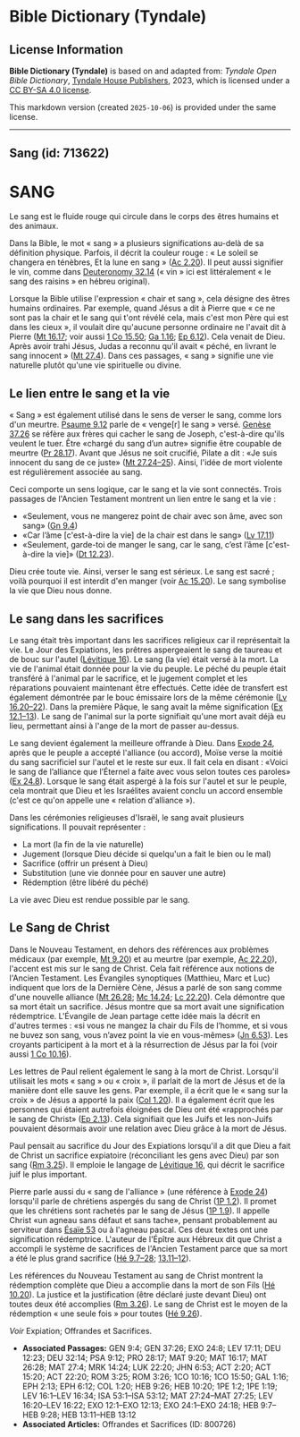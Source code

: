 # Bible Dictionary (Tyndale)

## License Information

**Bible Dictionary (Tyndale)** is based on and adapted from: _Tyndale Open Bible Dictionary_, [Tyndale House Publishers](https://tyndaleopenresources.com/), 2023, which is licensed under a [CC BY-SA 4.0 license](https://creativecommons.org/licenses/by-sa/4.0/legalcode.en).

This markdown version (created `2025-10-06`) is provided under the same license.



--------------------------------

## Sang (id: 713622)

SANG
====

Le sang est le fluide rouge qui circule dans le corps des êtres humains et des animaux.

Dans la Bible, le mot « sang » a plusieurs significations au\-delà de sa définition physique. Parfois, il décrit la couleur rouge : « Le soleil se changera en ténèbres, Et la lune en sang » ([Ac 2\.20](https://ref.ly/Acts2:20)). Il peut aussi signifier le vin, comme dans [Deuteronomy 32\.14](https://ref.ly/Deut32:14) (« vin » ici est littéralement « le sang des raisins » en hébreu original).

Lorsque la Bible utilise l'expression « chair et sang », cela désigne des êtres humains ordinaires. Par exemple, quand Jésus a dit à Pierre que « ce ne sont pas la chair et le sang qui t'ont révélé cela, mais c'est mon Père qui est dans les cieux », il voulait dire qu'aucune personne ordinaire ne l'avait dit à Pierre ([Mt 16\.17](https://ref.ly/Matt16:17); voir aussi [1 Co 15\.50](https://ref.ly/1Cor15:50); [Ga 1\.16](https://ref.ly/Gal1:16); [Ep 6\.12](https://ref.ly/Eph6:12)). Cela venait de Dieu. Après avoir trahi Jésus, Judas a reconnu qu'il avait « péché, en livrant le sang innocent » ([Mt 27\.4](https://ref.ly/Matt27:4)). Dans ces passages, « sang » signifie une vie naturelle plutôt qu'une vie spirituelle ou divine.

Le lien entre le sang et la vie
-------------------------------

« Sang » est également utilisé dans le sens de verser le sang, comme lors d'un meurtre. [Psaume 9\.12](https://ref.ly/Ps9:12) parle de « venge\[r] le sang » versé. [Genèse 37\.26](https://ref.ly/Gen37:26) se réfère aux frères qui cacher le sang de Joseph, c'est\-à\-dire qu'ils veulent le tuer. Être «chargé du sang d’un autre» signifie être coupable de meurtre ([Pr 28\.17](https://ref.ly/Prov28:17)). Avant que Jésus ne soit crucifié, Pilate a dit : «Je suis innocent du sang de ce juste» ([Mt 27\.24–25](https://ref.ly/Matt27:24-Matt27:25)). Ainsi, l'idée de mort violente est régulièrement associée au sang.

Ceci comporte un sens logique, car le sang et la vie sont connectés. Trois passages de l'Ancien Testament montrent un lien entre le sang et la vie :

* «Seulement, vous ne mangerez point de chair avec son âme, avec son sang» ([Gn 9\.4](https://ref.ly/Gen9:4))
* «Car l’âme \[c'est\-à\-dire la vie] de la chair est dans le sang» ([Lv 17\.11](https://ref.ly/Lev17:11))
* «Seulement, garde\-toi de manger le sang, car le sang, c’est l’âme \[c'est\-à\-dire la vie]» ([Dt 12\.23](https://ref.ly/Deut12:23)).

Dieu crée toute vie. Ainsi, verser le sang est sérieux. Le sang est sacré ; voilà pourquoi il est interdit d'en manger (voir [Ac 15\.20](https://ref.ly/Acts15:20)). Le sang symbolise la vie que Dieu nous donne.

Le sang dans les sacrifices
---------------------------

Le sang était très important dans les sacrifices religieux car il représentait la vie. Le Jour des Expiations, les prêtres aspergeaient le sang de taureau et de bouc sur l'autel ([Lévitique 16](https://ref.ly/Lev16:1-Lev16:34)). Le sang (la vie) était versé à la mort. La vie de l'animal était donnée pour la vie du peuple. Le péché du peuple était transféré à l'animal par le sacrifice, et le jugement complet et les réparations pouvaient maintenant être effectués. Cette idée de transfert est également démontrée par le bouc émissaire lors de la même cérémonie ([Lv 16\.20–22](https://ref.ly/Lev16:20-Lev16:22)). Dans la première Pâque, le sang avait la même signification ([Ex 12\.1–13](https://ref.ly/Exod12:1-Exod12:13)). Le sang de l'animal sur la porte signifiait qu'une mort avait déjà eu lieu, permettant ainsi à l'ange de la mort de passer au\-dessus.

Le sang devient également la meilleure offrande à Dieu. Dans [Exode 24](https://ref.ly/Exod24:1-Exod24:18), après que le peuple a accepté l'alliance (ou accord), Moïse verse la moitié du sang sacrificiel sur l'autel et le reste sur eux. Il fait cela en disant : «Voici le sang de l’alliance que l’Éternel a faite avec vous selon toutes ces paroles» ([Ex 24\.8](https://ref.ly/Exod24:8)). Lorsque le sang était aspergé à la fois sur l'autel et sur le peuple, cela montrait que Dieu et les Israélites avaient conclu un accord ensemble (c'est ce qu'on appelle une « relation d'alliance »).

Dans les cérémonies religieuses d'Israël, le sang avait plusieurs significations. Il pouvait représenter :

* La mort (la fin de la vie naturelle)
* Jugement (lorsque Dieu décide si quelqu'un a fait le bien ou le mal)
* Sacrifice (offrir un présent à Dieu)
* Substitution (une vie donnée pour en sauver une autre)
* Rédemption (être libéré du péché)

La vie avec Dieu est rendue possible par le sang.

Le Sang de Christ
-----------------

Dans le Nouveau Testament, en dehors des références aux problèmes médicaux (par exemple, [Mt 9\.20](https://ref.ly/Matt9:20)) et au meurtre (par exemple, [Ac 22\.20](https://ref.ly/Acts22:20)), l'accent est mis sur le sang de Christ. Cela fait référence aux notions de l'Ancien Testament. Les Évangiles synoptiques (Matthieu, Marc et Luc) indiquent que lors de la Dernière Cène, Jésus a parlé de son sang comme d'une nouvelle alliance ([Mt 26\.28](https://ref.ly/Matt26:28); [Mc 14\.24](https://ref.ly/Mark14:24); [Lc 22\.20](https://ref.ly/Luke22:20)). Cela démontre que sa mort était un sacrifice. Jésus montre que sa mort avait une signification rédemptrice. L'Évangile de Jean partage cette idée mais la décrit en d'autres termes : «si vous ne mangez la chair du Fils de l’homme, et si vous ne buvez son sang, vous n’avez point la vie en vous\-mêmes» ([Jn 6\.53](https://ref.ly/John6:53)). Les croyants participent à la mort et à la résurrection de Jésus par la foi (voir aussi [1 Co 10\.16](https://ref.ly/1Cor10:16)).

Les lettres de Paul relient également le sang à la mort de Christ. Lorsqu'il utilisait les mots « sang » ou « croix », il parlait de la mort de Jésus et de la manière dont elle sauve les gens. Par exemple, il a écrit que le « sang sur la croix » de Jésus a apporté la paix ([Col 1\.20](https://ref.ly/Col1:20)). Il a également écrit que les personnes qui étaient autrefois éloignées de Dieu ont été «rapprochés par le sang de Christ» ([Ep 2\.13](https://ref.ly/Eph2:13)). Cela signifiait que les Juifs et les non\-Juifs pouvaient désormais avoir une relation avec Dieu grâce à la mort de Jésus.

Paul pensait au sacrifice du Jour des Expiations lorsqu'il a dit que Dieu a fait de Christ un sacrifice expiatoire (réconciliant les gens avec Dieu) par son sang ([Rm 3\.25](https://ref.ly/Rom3:25)). Il emploie le langage de [Lévitique 16](https://ref.ly/Lev16:1-Lev16:34), qui décrit le sacrifice juif le plus important.

Pierre parle aussi du « sang de l'alliance » (une référence à [Exode 24](https://ref.ly/Exod24:1-Exod24:18)) lorsqu'il parle de chrétiens aspergés du sang de Christ ([1P 1\.2](https://ref.ly/1Pet1:2)). Il promet que les chrétiens sont rachetés par le sang de Jésus ([1P 1\.9](https://ref.ly/1Pet1:19)). Il appelle Christ «un agneau sans défaut et sans tache», pensant probablement au serviteur dans [Ésaïe 53](https://ref.ly/Isa53:1-Isa53:12) ou à l'agneau pascal. Ces deux textes ont une signification rédemptrice. L'auteur de l'Épître aux Hébreux dit que Christ a accompli le système de sacrifices de l'Ancien Testament parce que sa mort a été le plus grand sacrifice ([Hé 9\.7–28](https://ref.ly/Heb9:7-Heb9:28); [13\.11–12](https://ref.ly/Heb13:11-Heb13:12)).

Les références du Nouveau Testament au sang de Christ montrent la rédemption complète que Dieu a accomplie dans la mort de son Fils ([Hé 10\.20](https://ref.ly/Heb10:20)). La justice et la justification (être déclaré juste devant Dieu) ont toutes deux été accomplies ([Rm 3\.26](https://ref.ly/Rom3:26)). Le sang de Christ est le moyen de la rédemption « une seule fois » pour toutes ([Hé 9\.26](https://ref.ly/Heb9:26)).

*Voir* Expiation; Offrandes et Sacrifices.

* **Associated Passages:** GEN 9:4; GEN 37:26; EXO 24:8; LEV 17:11; DEU 12:23; DEU 32:14; PSA 9:12; PRO 28:17; MAT 9:20; MAT 16:17; MAT 26:28; MAT 27:4; MRK 14:24; LUK 22:20; JHN 6:53; ACT 2:20; ACT 15:20; ACT 22:20; ROM 3:25; ROM 3:26; 1CO 10:16; 1CO 15:50; GAL 1:16; EPH 2:13; EPH 6:12; COL 1:20; HEB 9:26; HEB 10:20; 1PE 1:2; 1PE 1:19; LEV 16:1–LEV 16:34; ISA 53:1–ISA 53:12; MAT 27:24–MAT 27:25; LEV 16:20–LEV 16:22; EXO 12:1–EXO 12:13; EXO 24:1–EXO 24:18; HEB 9:7–HEB 9:28; HEB 13:11–HEB 13:12
* **Associated Articles:** Offrandes et Sacrifices (ID: 800726)

